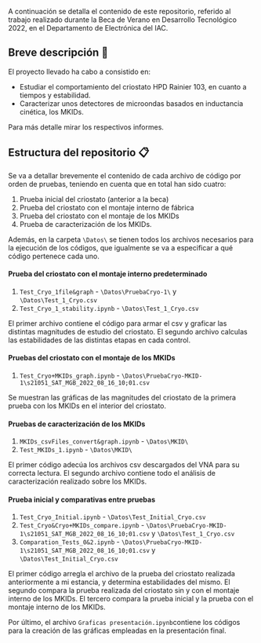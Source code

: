 A continuación se detalla el contenido de este repositorio, referido al trabajo realizado durante la Beca de Verano en Desarrollo Tecnológico 2022, en el Departamento de Electrónica del IAC.

## Breve descripción 📖

El proyecto llevado ha cabo a consistido en:

- Estudiar el comportamiento del criostato HPD Rainier 103, en cuanto a tiempos y estabilidad.
- Caracterizar unos detectores de microondas basados en inductancia cinética, los MKIDs.

Para más detalle mirar los respectivos informes.

## Estructura del repositorio 📋  

Se va a detallar brevemente el contenido de cada archivo de código por orden de pruebas, teniendo en cuenta que en total han sido cuatro: 

1. Prueba inicial del criostato (anterior a la beca)
2. Prueba del criostato con el montaje interno de fábrica
3. Prueba del criostato con el montaje de los MKIDs
4. Prueba de caracterización de los MKIDs.

Además, en la carpeta `\Datos\` se tienen todos los archivos necesarios para la ejecución de los códigos, que igualmente se va a especificar a qué código pertenece cada uno.

#### Prueba del criostato con el montaje interno predeterminado

1. `Test_Cryo_1file&graph` -  `\Datos\PruebaCryo-1\` y `\Datos\Test_1_Cryo.csv`
2. `Test_Cryo_1_stability.ipynb` - `\Datos\Test_1_Cryo.csv`

El primer archivo contiene el código para armar el csv y graficar las distintas magnitudes de estudio del criostato. 
El segundo archivo calculas las estabilidades de las distintas etapas en cada control.

#### Pruebas del criostato con el montaje de los MKIDs

1. `Test_Cryo+MKIDs_graph.ipynb` - `\Datos\PruebaCryo-MKID-1\s21051_SAT_MGB_2022_08_16_10;01.csv`

Se muestran las gráficas de las magnitudes del criostato de la primera prueba con los MKIDs en el interior del criostato.

#### Pruebas de caracterización de los MKIDs

1. `MKIDs_csvFiles_convert&graph.ipynb` - `\Datos\MKID\`
2. `Test_MKIDs_1.ipynb` - `\Datos\MKID\`

El primer código adecúa los archivos csv descargados del VNA para su correcta lectura.
El segundo archivo contiene todo el análisis de caracterización realizado sobre los MKIDs.

#### Prueba inicial y comparativas entre pruebas

1. `Test_Cryo_Initial.ipynb` - `\Datos\Test_Initial_Cryo.csv`
2. `Test_Cryo&Cryo+MKIDs_compare.ipynb` - `\Datos\PruebaCryo-MKID-1\s21051_SAT_MGB_2022_08_16_10;01.csv` y `\Datos\Test_1_Cryo.csv`
3. `Comparation_Tests_0&2.ipynb` - `\Datos\PruebaCryo-MKID-1\s21051_SAT_MGB_2022_08_16_10;01.csv` y `\Datos\Test_Initial_Cryo.csv`

El primer código arregla el archivo de la prueba del criostato realizada anteriormente a mi estancia, y determina estabilidades del mismo.
El segundo compara la prueba realizada del criostato sin y con el montaje interno de los MKIDs.
El tercero compara la prueba inicial y la prueba con el montaje interno de los MKIDs.

Por último, el archivo `Graficas presentación.ipynb`contiene los códigos para la creación de las gráficas empleadas en la presentación final.
